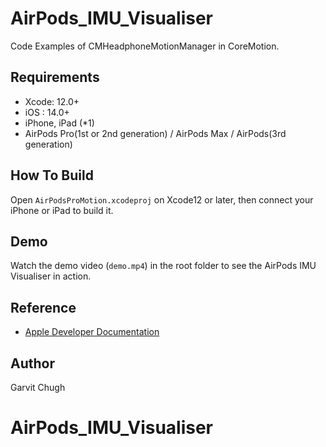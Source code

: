 # AirPods_IMU_Visualiser

Code Examples of CMHeadphoneMotionManager in CoreMotion.

## Requirements 
 - Xcode: 12.0+
 - iOS  : 14.0+
 - iPhone, iPad (*1)
 - AirPods Pro(1st or 2nd generation) / AirPods Max / AirPods(3rd generation) 

## How To Build
Open ```AirPodsProMotion.xcodeproj``` on Xcode12 or later, then connect your iPhone or iPad to build it.  

 
## Demo

Watch the demo video (`demo.mp4`) in the root folder to see the AirPods IMU Visualiser in action.

  
## Reference
 - [Apple Developer Documentation](https://developer.apple.com/documentation/coremotion/cmheadphonemotionmanager)


## Author
 Garvit Chugh  
 

# AirPods_IMU_Visualiser
